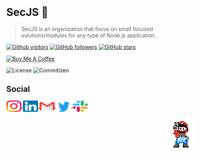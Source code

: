 # SecJS 📙

> SecJS is an organization that focus on small focused solutions/modules for any type of Node.js application.

[![Github visitors](https://visitor-badge.glitch.me/badge?page_id=secjs.visitor-badge)](https://github.com/secjs)
[![GitHub followers](https://img.shields.io/github/followers/jlenon7.svg?style=social&label=Follow&maxAge=2592000)](https://github.com/jlenon7?tab=followers)
[![GitHub stars](https://img.shields.io/github/stars/secjs/.github.svg?style=social&label=Star&maxAge=2592000)](https://github.com/secjs/.github/stargazers/)

<p>
    <a href="https://www.buymeacoffee.com/secjs" target="_blank"><img src="https://www.buymeacoffee.com/assets/img/custom_images/orange_img.png" alt="Buy Me A Coffee" style="height: 41px !important;width: 174px !important;box-shadow: 0px 3px 2px 0px rgba(190, 190, 190, 0.5) !important;-webkit-box-shadow: 0px 3px 2px 0px rgba(190, 190, 190, 0.5) !important;" ></a>
</p>

<p>
    <img alt="License" src="https://img.shields.io/badge/license-MIT-brightgreen?style=for-the-badge&logo=appveyor" />
    <img alt="Commitizen" src="https://img.shields.io/badge/commitizen-friendly-brightgreen?style=for-the-badge&logo=appveyor" />
</p>

## Social

<p>
  <a href="https://www.instagram.com/lenonsec/" target="_blank">
    <img align="center" src="../.github/icons/instagram.svg" alt="Instagram" height="30" width="40" />
  </a>

  <a href="https://www.linkedin.com/in/jo%C3%A3o-lenon-873480194/" target="_blank">
    <img align="center" src="../.github/icons/linkedin.svg" alt="LinkedIn" height="30" width="40" />
  </a>

  <a href="mailto:lenonSec7@gmail.com?subject=Hello%20again" target="_blank">
    <img align="center" src="../.github/icons/gmail.svg" alt="Gmail" height="30" width="40" />
  </a>

  <a href="https://twitter.com/lenonsec7" target="_blank">
    <img align="center" src="../.github/icons/twitter.svg" alt="Twitter" height="30" width="40" />
  </a>

  <a href="https://join.slack.com/t/athenna-workspace/shared_invite/zt-12m729t01-qv7iD0eFdyQWS9mhSfCSmQ" target="_blank">
    <img align="center" src="../.github/icons/slack.svg" alt="Twitter" height="30" width="40" />
  </a>
</p>

<img src="../.github/mario.png" width="80px" align="right" hspace="1px" vspace="1px"  alt="Mario"/>

